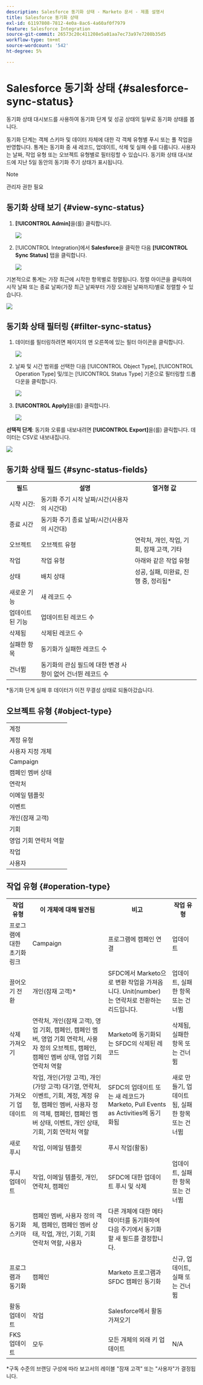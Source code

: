 ```yaml
---
description: Salesforce 동기화 상태 - Marketo 문서 - 제품 설명서
title: Salesforce 동기화 상태
exl-id: 61197808-7812-4e0a-8ac6-4a60af0f7979
feature: Salesforce Integration
source-git-commit: 26573c20c411208e5a01aa7ec73a97e7208b35d5
workflow-type: tm+mt
source-wordcount: '542'
ht-degree: 5%

---
```


# Salesforce 동기화 상태 {#salesforce-sync-status}

동기화 상태 대시보드를 사용하여 동기화 단계 및 성공 상태의 일부로 동기화 상태를 봅니다.

동기화 단계는 객체 스키마 및 데이터 자체에 대한 각 객체 유형별 푸시 또는 풀 작업을 반영합니다. 통계는 동기화 중 새 레코드, 업데이트, 삭제 및 실패 수를 다룹니다. 사용자는 날짜, 작업 유형 또는 오브젝트 유형별로 필터링할 수 있습니다. 동기화 상태 대시보드에 지난 5일 동안의 동기화 주기 상태가 표시됩니다.

>[!NOTE]
>
>관리자 권한 필요

## 동기화 상태 보기 {#view-sync-status}

1. **[!UICONTROL Admin]**&#x200B;을(를) 클릭합니다.

   ![](assets/salesforce-sync-status-1.png)

1. [!UICONTROL Integration]에서 **Salesforce**&#x200B;을 클릭한 다음 **[!UICONTROL Sync Status]** 탭을 클릭합니다.

   ![](assets/salesforce-sync-status-2.png)

기본적으로 통계는 가장 최근에 시작한 항목별로 정렬됩니다. 정렬 아이콘을 클릭하여 시작 날짜 또는 종료 날짜(가장 최근 날짜부터 가장 오래된 날짜까지)별로 정렬할 수 있습니다.

![](assets/salesforce-sync-status-3.png)

## 동기화 상태 필터링 {#filter-sync-status}

1. 데이터를 필터링하려면 페이지의 맨 오른쪽에 있는 필터 아이콘을 클릭합니다.

   ![](assets/salesforce-sync-status-4.png)

1. 날짜 및 시간 범위를 선택한 다음 [!UICONTROL Object Type], [!UICONTROL Operation Type] 및/또는 [!UICONTROL Status Type] 기준으로 필터링할 드롭다운을 클릭합니다.

   ![](assets/salesforce-sync-status-5.png)

1. **[!UICONTROL Apply]**&#x200B;을(를) 클릭합니다.

   ![](assets/salesforce-sync-status-6.png)

**선택적 단계**: 동기화 오류를 내보내려면 **[!UICONTROL Export]**&#x200B;을(를) 클릭합니다. 데이터는 CSV로 내보내집니다.

![](assets/salesforce-sync-status-7.png)

## 동기화 상태 필드 {#sync-status-fields}

<table>
 <colgroup>
  <col>
  <col>
  <col>
 </colgroup>
 <tbody>
  <tr>
   <th>필드</th>
   <th>설명</th>
   <th>열거형 값</th>
  </tr>
  <tr>
   <td colspan="1">시작 시간:</td>
   <td colspan="1">동기화 주기 시작 날짜/시간(사용자의 시간대)</td>
   <td colspan="1"></td>
  </tr>
  <tr>
   <td colspan="1">종료 시간</td>
   <td colspan="1">동기화 주기 종료 날짜/시간(사용자의 시간대)</td>
   <td colspan="1"></td>
  </tr>
  <tr>
   <td colspan="1">오브젝트</td>
   <td colspan="1">오브젝트 유형</td>
   <td colspan="1">연락처, 개인, 작업, 기회, 잠재 고객, 기타</td>
  </tr>
  <tr>
   <td colspan="1">작업</td>
   <td colspan="1">작업 유형</td>
   <td colspan="1">아래와 같은 작업 유형</td>
  </tr>
  <tr>
   <td colspan="1">상태</td>
   <td colspan="1">배치 상태</td>
   <td colspan="1">성공, 실패, 미완료, 진행 중, 정리됨*</td>
  </tr>
  <tr>
   <td colspan="1">새로운 기능</td>
   <td colspan="1">새 레코드 수</td>
   <td colspan="1"></td>
  </tr>
  <tr>
   <td colspan="1">업데이트된 기능</td>
   <td colspan="1">업데이트된 레코드 수</td>
   <td colspan="1"></td>
  </tr>
  <tr>
   <td colspan="1">삭제됨</td>
   <td colspan="1">삭제된 레코드 수</td>
   <td colspan="1"></td>
  </tr>
  <tr>
   <td colspan="1">실패한 항목</td>
   <td colspan="1">동기화가 실패한 레코드 수</td>
   <td colspan="1"><br></td>
  </tr>
  <tr>
   <td colspan="1">건너뜀</td>
   <td colspan="1">동기화의 관심 필드에 대한 변경 사항이 없어 건너뛴 레코드 수</td>
   <td colspan="1"></td>
  </tr>
 </tbody>
</table>

&#42;동기화 단계 실패 후 데이터가 이전 무결성 상태로 되돌아갔습니다.

## 오브젝트 유형 {#object-type}

<table>
 <colgroup>
  <col>
 </colgroup>
 <tbody>
  <tr>
   <td colspan="1">계정</td>
  </tr>
  <tr>
   <td colspan="1">계정 유형</td>
  </tr>
  <tr>
   <td colspan="1">사용자 지정 개체</td>
  </tr>
  <tr>
   <td colspan="1">Campaign</td>
  </tr>
  <tr>
   <td colspan="1">캠페인 멤버 상태</td>
  </tr>
  <tr>
   <td colspan="1">연락처</td>
  </tr>
  <tr>
   <td colspan="1">이메일 템플릿</td>
  </tr>
  <tr>
   <td colspan="1">이벤트</td>
  </tr>
  <tr>
   <td colspan="1">개인(잠재 고객)</td>
  </tr>
  <tr>
   <td colspan="1">기회</td>
  </tr>
  <tr>
   <td colspan="1">영업 기회 연락처 역할</td>
  </tr>
  <tr>
   <td colspan="1">작업</td>
  </tr>
  <tr>
   <td colspan="1">사용자</td>
  </tr>
 </tbody>
</table>

## 작업 유형 {#operation-type}

<table>
 <colgroup>
  <col>
  <col>
  <col>
  <col>
 </colgroup>
 <tbody>
  <tr>
   <th>작업 유형</th>
   <th>이 개체에 대해 발견됨</th>
   <th>비고</th>
   <th>작업 유형</th>
  </tr>
  <tr>
   <td colspan="1">프로그램에 대한 초기화 링크</td>
   <td colspan="1">Campaign</td>
   <td colspan="1">프로그램에 캠페인 연결</td>
   <td colspan="1">업데이트</td>
  </tr>
  <tr>
   <td colspan="1">끌어오기 전환</td>
   <td colspan="1">개인(잠재 고객)*</td>
   <td colspan="1">SFDC에서 Marketo으로 변환 작업을 가져옵니다. Unit(number)는 연락처로 전환하는 리드입니다.</td>
   <td colspan="1">업데이트, 실패한 항목 또는 건너뜀</td>
  </tr>
  <tr>
   <td colspan="1">삭제 가져오기</td>
   <td colspan="1">연락처, 개인(잠재 고객), 영업 기회, 캠페인, 캠페인 멤버, 영업 기회 연락처, 사용자 정의 오브젝트, 캠페인, 캠페인 멤버 상태, 영업 기회 연락처 역할</td>
   <td colspan="1">Marketo에 동기화되는 SFDC의 삭제된 레코드</td>
   <td colspan="1">삭제됨, 실패한 항목 또는 건너뜀</td>
  </tr>
  <tr>
   <td colspan="1">가져오기 업데이트</td>
   <td colspan="1">작업, 개인(가망 고객), 개인(가망 고객) 대기열, 연락처, 이벤트, 기회, 계정, 계정 유형, 캠페인 멤버, 사용자 정의 객체, 캠페인, 캠페인 멤버 상태, 이벤트, 개인 상태, 기회, 기회 연락처 역할</td>
   <td colspan="1">SFDC의 업데이트 또는 새 레코드가 Marketo, Pull Events as Activities에 동기화됨</td>
   <td colspan="1">새로 만들기, 업데이트됨, 실패한 항목 또는 건너뜀</td>
  </tr>
  <tr>
   <td colspan="1">새로 푸시</td>
   <td colspan="1">작업, 이메일 템플릿</td>
   <td colspan="1">푸시 작업(활동)</td>
   <td colspan="1"></td>
  </tr>
  <tr>
   <td colspan="1">푸시 업데이트</td>
   <td colspan="1">작업, 이메일 템플릿, 개인, 연락처, 캠페인</td>
   <td colspan="1">SFDC에 대한 업데이트 푸시 및 삭제</td>
   <td colspan="1">업데이트, 실패한 항목 또는 건너뜀</td>
  </tr>
  <tr>
   <td colspan="1">동기화 스키마</td>
   <td colspan="1">캠페인 멤버, 사용자 정의 객체, 캠페인, 캠페인 멤버 상태, 작업, 개인, 기회, 기회 연락처 역할, 사용자</td>
   <td colspan="1">다른 개체에 대한 메타데이터를 동기화하여 다음 주기에서 동기화할 새 필드를 결정합니다.</td>
   <td colspan="1"></td>
  </tr>
  <tr>
   <td colspan="1">프로그램과 동기화</td>
   <td colspan="1">캠페인</td>
   <td colspan="1">Marketo 프로그램과 SFDC 캠페인 동기화</td>
   <td colspan="1">신규, 업데이트, 실패 또는 건너뜀</td>
  </tr>
  <tr>
   <td colspan="1">활동 업데이트</td>
   <td colspan="1">작업</td>
   <td colspan="1">Salesforce에서 활동 가져오기</td>
   <td colspan="1"></td>
  </tr>
  <tr>
   <td colspan="1">FKS 업데이트</td>
   <td colspan="1">모두</td>
   <td colspan="1">모든 개체의 외래 키 업데이트</td>
   <td colspan="1">N/A</td>
  </tr>
 </tbody>
</table>

&#42;구독 수준의 브랜딩 구성에 따라 보고서의 레이블 &quot;잠재 고객&quot; 또는 &quot;사용자&quot;가 결정됩니다.
